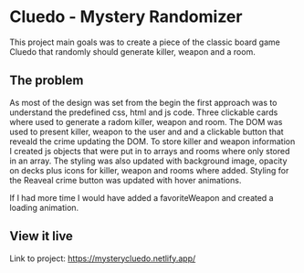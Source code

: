 # Cluedo - Mystery Randomizer

This project main goals was to create a piece of the classic board game Cluedo that randomly should generate killer, weapon and a room. 

## The problem

As most of the design was set from the begin the first approach was to understand the predefined css, html and js code.
Three clickable cards where used to generate a radom killer, weapon and room.
The DOM was used to present killer, weapon to the user and and a clickable button that reveald the crime updating the DOM.
To store killer and weapon information I created js objects that were put in to arrays and rooms where only stored in an array.
 The styling was also updated with background image, opacity on decks plus icons for killer, weapon and rooms where added.
Styling for the Reaveal crime button was updated with hover animations.     

If I had more time I would have added a favoriteWeapon and created a loading animation.
## View it live

Link to project: https://mysterycluedo.netlify.app/
